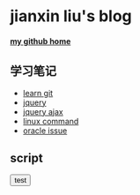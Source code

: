 # jianxin liu's blog
#### [my github home](https://github.com/jianxinliu)
## 学习笔记
- [learn git](post/learning_note/learn_git.md)
- [jquery](post/learning_note/Jquery.md)
- [jquery ajax](post/learning_note/Jquery_Ajax.md)
- [linux command](post/learning_note/LinuxCommandLine.md)
- [oracle issue](post/learning_note/oracle_issue_fix.md)

## script
<button class='btn btn-success' onclick='test'>test</button>
<script>
    function test(){
    	alter('nothing! test!')
    }
</script>
